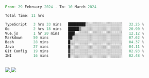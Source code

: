 
<!--START_SECTION:waka-->

```rust
From: 29 February 2024 - To: 10 March 2024

Total Time: 11 hrs

TypeScript   3 hrs 33 mins   ████████░░░░░░░░░░░░░░░░░   32.25 %
Go           2 hrs 18 mins   █████▒░░░░░░░░░░░░░░░░░░░   20.90 %
Vue.js       1 hr 20 mins    ███░░░░░░░░░░░░░░░░░░░░░░   12.12 %
Markdown     50 mins         ██░░░░░░░░░░░░░░░░░░░░░░░   07.62 %
Bash         28 mins         █░░░░░░░░░░░░░░░░░░░░░░░░   04.37 %
Java         27 mins         █░░░░░░░░░░░░░░░░░░░░░░░░   04.11 %
Git Config   19 mins         ▓░░░░░░░░░░░░░░░░░░░░░░░░   02.93 %
INI          16 mins         ▓░░░░░░░░░░░░░░░░░░░░░░░░   02.48 %
```

<!--END_SECTION:waka-->


<div style="display: inline_block"><br>
  <a style="border-radius:10px;" href="https://www.linkedin.com/in/yan-fernandes-55a81a201/" target="_blank"><img src="https://img.shields.io/badge/LinkedIn-0077B5?style=for-the-badge&logo=linkedin&logoColor=white" target="_blank"</a> 
  <a style="border-radius:10px;" href = "mailto:yanfernandes404@gmail.com"><img src="https://img.shields.io/badge/-Gmail-%23333?style=for-the-badge&logo=gmail&logoColor=white" target="_blank"></a>
</div>
